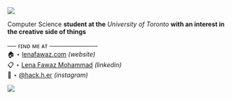 <a href='https://www.linkpicture.com/view.php?img=LPic628c67a3d079a677399276'><img src='https://www.linkpicture.com/q/F9B4A4F7-7819-488E-80F3-1E7C6DB000BE_1_201_a.jpeg' type='image'></a>

Computer Science **student at the** *University of Toronto* **with an interest in the creative side of things**

── ꜰɪɴᴅ ᴍᴇ ᴀᴛ ───────────  
🏠 ⋆ [lenafawaz.com](http://lenafawaz.com) *(website)*  
📋 ⋆ [Lena Fawaz Mohammad](https://www.linkedin.com/in/lena-fawaz-mohammad-62016310b/) *(linkedin)*  
📸 ⋆ [@hack.h.er](http://instagram.com/hack.h.er) *(instagram)*  

<a href='https://www.linkpicture.com/view.php?img=LPic628c7547880b41875617923'><img src='https://www.linkpicture.com/q/119CE380-9367-407C-9A46-807A2AB3469F_4_5005_c_5.jpeg' type='image'></a>
